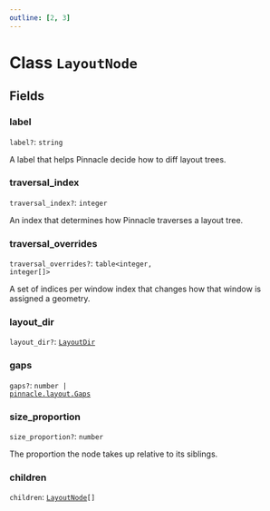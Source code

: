 ```yaml
---
outline: [2, 3]
---
```


# Class `LayoutNode`




## Fields

### label <Badge type="danger" text="nullable" />

`label?`: <code>string</code>

A label that helps Pinnacle decide how to diff layout trees.

### traversal_index <Badge type="danger" text="nullable" />

`traversal_index?`: <code>integer</code>

An index that determines how Pinnacle traverses a layout tree.

### traversal_overrides <Badge type="danger" text="nullable" />

`traversal_overrides?`: <code>table&lt;integer, integer[]></code>

A set of indices per window index that changes how that window is assigned a geometry.

### layout_dir <Badge type="danger" text="nullable" />

`layout_dir?`: <code><a href="/lua-reference/aliases/LayoutDir">LayoutDir</a></code>



### gaps <Badge type="danger" text="nullable" />

`gaps?`: <code>number | <a href="/lua-reference/aliases/pinnacle.layout.Gaps">pinnacle.layout.Gaps</a></code>



### size_proportion <Badge type="danger" text="nullable" />

`size_proportion?`: <code>number</code>

The proportion the node takes up relative to its siblings.

### children

`children`: <code><a href="/lua-reference/classes/LayoutNode">LayoutNode</a>[]</code>




